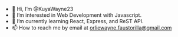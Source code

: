 - 👋 Hi, I’m @KuyaWayne23
- 👀 I’m interested in Web Development with Javascript.
- 🌱 I’m currently learning React, Express, and ReST API.
- 📫 How to reach me by email at orliewayne.faustorilla@gmail.com

<!---
KuyaWayne23/KuyaWayne23 is a ✨ special ✨ repository because its `README.md` (this file) appears on your GitHub profile.
You can click the Preview link to take a look at your changes.
--->
